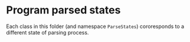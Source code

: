 Program parsed states
=====================

Each class in this folder (and namespace `ParseStates`) cororesponds to a different state of parsing process.

